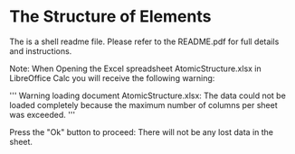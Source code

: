 # The Structure of Elements

The is a shell readme file. Please refer to the README.pdf for full details and instructions.

Note: When Opening the Excel spreadsheet AtomicStructure.xlsx in LibreOffice Calc you will receive the following warning:

'''
Warning loading document AtomicStructure.xlsx:
The data could not be loaded completely because the maximum number of columns per sheet was exceeded.
'''

Press the "Ok" button to proceed: There will not be any lost data in the sheet. 
